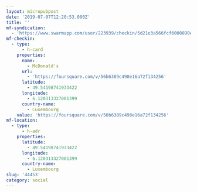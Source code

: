 ```yaml
---
layout: micropubpost
date: '2019-07-07T12:20:53.000Z'
title: ''
mf-syndication:
  - 'https://www.swarmapp.com/user/223939/checkin/5d21e3a566fcf6000890ef3c'
mf-checkin:
  - type:
      - h-card
    properties:
      name:
        - McDonald's
      url:
        - 'https://foursquare.com/v/56b6389c498e16a72f134256'
      latitude:
        - 49.54198741933422
      longitude:
        - 6.120313327001399
      country-name:
        - Luxembourg
    value: 'https://foursquare.com/v/56b6389c498e16a72f134256'
mf-location:
  - type:
      - h-adr
    properties:
      latitude:
        - 49.54198741933422
      longitude:
        - 6.120313327001399
      country-name:
        - Luxembourg
slug: '44453'
category: social
---
```

